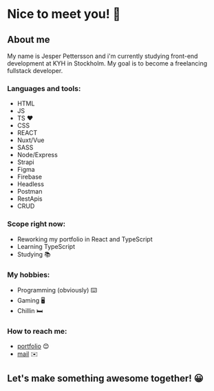 # Nice to meet you! 👋

## About me
My name is Jesper Pettersson and i'm currently studying front-end development at KYH in Stockholm. My goal is to become a freelancing fullstack developer.

### Languages and tools:
- HTML
- JS
- TS ❤️
- CSS
- REACT
- Nuxt/Vue
- SASS
- Node/Express
- Strapi
- Figma
- Firebase
- Headless
- Postman
- RestApis
- CRUD

### Scope right now:
- Reworking my portfolio in React and TypeScript
- Learning TypeScript
- Studying 📚

### My hobbies:
- Programming (obviously) ⌨️
- Gaming 🖥️
- Chillin 🛏️

### How to reach me:
- [portfolio](https://jesperp.se) 😊
- [mail](mailto:jesper@jesperp.se) ✉️

## **Let's make something awesome together!** 😀

